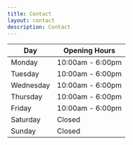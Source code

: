 ```yaml
---
title: Contact
layout: contact
description: Contact
---
```




| Day       | Opening Hours    |
| --------- | ---------------- |
| Monday    | 10:00am - 6:00pm |
| Tuesday   | 10:00am - 6:00pm |
| Wednesday | 10:00am - 6:00pm |
| Thursday  | 10:00am - 6:00pm |
| Friday    | 10:00am - 6:00pm |
| Saturday  | Closed           |
| Sunday    | Closed           |
